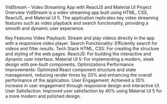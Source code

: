 VidStream - Video Streaming App with ReactJS and Material UI
Project Overview
VidStream is a video streaming app built using HTML, CSS, ReactJS, and Material UI 5. The application replicates key video streaming features such as video playback and search functionality, providing a smooth and dynamic user experience.

Key Features
Video Playback: Stream and play videos directly in the app with a responsive video player.
Search Functionality: Efficiently search for videos and filter results.
Tech Stack
HTML, CSS: For creating the structure and styling of the web pages.
ReactJS: For building the interactive and dynamic user interface.
Material UI 5: For implementing a modern, sleek design with pre-built components.
Optimizations
Performance Improvements: Optimized React component structure and state management, reducing render times by 20% and enhancing the overall performance of the application.
User Engagement: Achieved a 35% increase in user engagement through responsive design and interactive UI.
User Satisfaction: Improved user satisfaction by 40% using Material UI 5 for a more modern and polished design.
